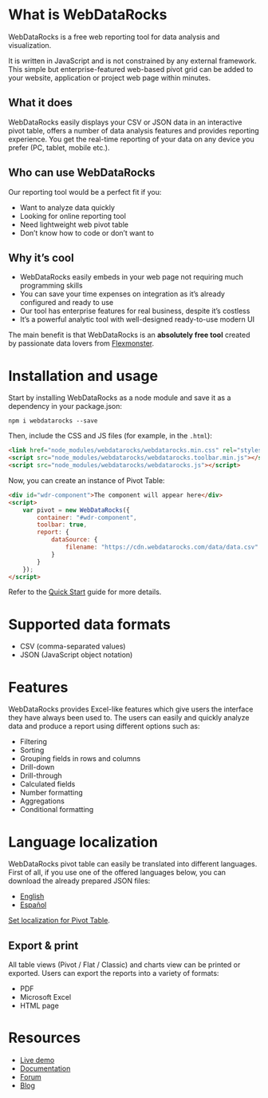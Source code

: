 # What is WebDataRocks

WebDataRocks is a free web reporting tool for data analysis and visualization.

It is written in JavaScript and is not constrained by any external framework. This simple but enterprise-featured web-based pivot grid can be added to your website, application or project web page within minutes.

## What it does

WebDataRocks easily displays your CSV or JSON data in an interactive pivot table, offers a number of data analysis features and provides reporting experience. You get the real-time reporting of your data on any device you prefer (PC, tablet, mobile etc.).

## Who can use WebDataRocks

Our reporting tool would be a perfect fit if you:

- Want to analyze data quickly
- Looking for online reporting tool
- Need lightweight web pivot table
- Don’t know how to code or don’t want to

## Why it’s cool

- WebDataRocks easily embeds in your web page not requiring much programming skills
- You can save your time expenses on integration as it’s already configured and ready to use
- Our tool has enterprise features for real business, despite it’s costless
- It’s a powerful analytic tool with well-designed ready-to-use modern UI

The main benefit is that WebDataRocks is an **absolutely free tool** created by passionate data lovers from [Flexmonster](https://flexmonster.com).

# Installation and usage

Start by installing WebDataRocks as a node module and save it as a dependency in your package.json:
```
npm i webdatarocks --save
```

Then, include the CSS and JS files (for example, in the `.html`):
```html
<link href="node_modules/webdatarocks/webdatarocks.min.css" rel="stylesheet"/>
<script src="node_modules/webdatarocks/webdatarocks.toolbar.min.js"></script>
<script src="node_modules/webdatarocks/webdatarocks.js"></script>
```

Now, you can create an instance of Pivot Table:
```html
<div id="wdr-component">The component will appear here</div>
<script>
	var pivot = new WebDataRocks({
		container: "#wdr-component",
		toolbar: true,
		report: {
			dataSource: {
				filename: "https://cdn.webdatarocks.com/data/data.csv"
			}
		}
	});
</script>
```
Refer to the [Quick Start](https://www.webdatarocks.com/doc/how-to-start-online-reporting/) guide for more details.

# Supported data formats

- CSV (comma-separated values)
- JSON (JavaScript object notation)

# Features

WebDataRocks provides Excel-like features which give users the interface they have always been used to. The users can easily and quickly analyze data and produce a report using different options such as:
- Filtering
- Sorting
- Grouping fields in rows and columns
- Drill-down
- Drill-through
- Calculated fields
- Number formatting
- Aggregations
- Conditional formatting

# Language localization
  
WebDataRocks pivot table can easily be translated into different languages. 
First of all, if you use one of the offered languages below, you can download the already prepared JSON files:
- [English](https://cdn.webdatarocks.com/loc/en.json)
- [Español](https://cdn.webdatarocks.com/loc/es.json)

[Set localization for Pivot Table](https://www.webdatarocks.com/doc/language-localization/).

## Export & print

All table views (Pivot / Flat / Classic) and charts view can be printed or exported.
Users can export the reports into a variety of formats:
- PDF
- Microsoft Excel
- HTML page

# Resources
- [Live demo](https://www.webdatarocks.com/demos/javascript-pivot-table-demo/)
- [Documentation](https://www.webdatarocks.com/doc/)
- [Forum](https://www.webdatarocks.com/forum/)
- [Blog](https://www.webdatarocks.com/blog/)